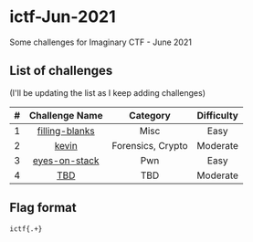 # ictf-Jun-2021

Some challenges for Imaginary CTF - June 2021


## List of challenges

(I'll be updating the list as I keep adding challenges)

| # | Challenge Name | Category | Difficulty |
|:-:|:--------------:|:--------:|:----------:|
| 1 | [filling-blanks](../main/filling-blanks/README.md) | Misc | Easy |
| 2 | [kevin](../main/kevin/README.md) | Forensics, Crypto | Moderate
| 3 | [eyes-on-stack](../main/eyes-on-stack/README.md) | Pwn | Easy |
| 4 | [TBD](../main/TBD/README.md) | TBD | Moderate |

## Flag format

`ictf{.+}`
